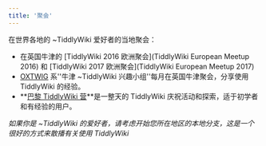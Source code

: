 ```yaml
---
title: '聚会'
---
```


在世界各地的 ~TiddlyWiki 爱好者的当地聚会：

* 在英国牛津的 [TiddlyWiki 2016 欧洲聚会](TiddlyWiki European Meetup 2016) 和 [TiddlyWiki 2017 欧洲聚会](TiddlyWiki European Meetup 2017)
* [OXTWIG](#OXTWIG) 系''牛津 ~TiddlyWiki 兴趣小组''每月在英国牛津聚会，分享使用 TiddlyWiki 的经验。
* **[巴黎 TiddlyWiki 营](http://paris.twcamp.info)**是一整天的 TiddlyWiki 庆祝活动和探索，适于初学者和有经验的用户。

_如果你是 ~TiddlyWiki 的爱好者，请考虑开始您所在地区的本地分支，这是一个很好的方式来散播有关使用 TiddlyWiki_
